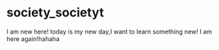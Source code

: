 # society_societyt
I am new here!
today is my new day,I want to learn something new!
I am here again!hahaha
